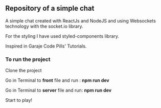 ## Repository of a simple chat 

A simple chat created with ReactJs and NodeJS and using Websockets technology with the socket.io library. 

For the styling I have used styled-components library.

Inspired in Garaje Code Pills' Tutorials.

### To run the project

Clone the project

Go in Terminal to **front** file and run : **npm run dev**

Go in Terminal to **server** file and run: **npm run dev**

Start to play!